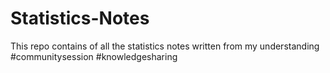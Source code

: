 # Statistics-Notes
This repo contains of all the statistics notes written from my understanding 
#communitysession #knowledgesharing 
